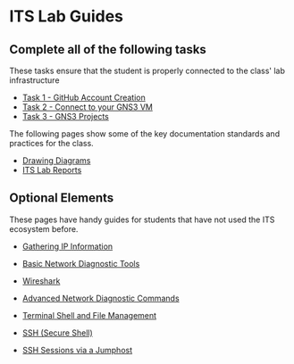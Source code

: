 # ITS Lab Guides

## Complete all of the following tasks

These tasks ensure that the student is properly connected to the class' lab infrastructure

- [Task 1 - GitHub Account Creation](../tasks/Task-GitHub-Account-Creation.md)
- [Task 2 - Connect to your GNS3 VM](../tasks/Task-Connect-to-GNS3-VM.md)
- [Task 3 - GNS3 Projects](../tasks/Task-GNS3-Projects.md)

The following pages show some of the key documentation standards and practices for the class.

- [Drawing Diagrams](../tasks/Task-Drawing-Diagrams.md)
- [ITS Lab Reports](../tasks/ITL-Lab-Report.md)

## Optional Elements

These pages have handy guides for students that have not used the ITS ecosystem before.  

- [Gathering IP Information](../tasks/Task-Gathering-IP-Information.md)
- [Basic Network Diagnostic Tools](../tasks/Task-Basic-Network-Diagnostic-Tools.md)
- [Wireshark](../tasks/Task-Wireshark.md)
- [Advanced Network Diagnostic Commands](../tasks/Task-Advanced-Network-Diagnostic-Commands.md)

- [Terminal Shell and File Management](../tasks/Task-Terminal-Shell-and-File-Management.md)
- [SSH (Secure Shell)](../tasks/Task-SSH.md)
- [SSH Sessions via a Jumphost](../tasks/Task-SSH-Jumphost.md)